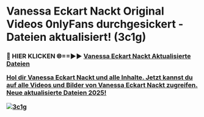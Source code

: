 # Vanessa Eckart Nackt Original Videos 0nlyFans durchgesickert - Dateien aktualisiert! (3c1g)

<h3>🔴 HIER KLICKEN 🌐==►► <a href="https://tinyurl.com/h6vf6nb8" rel="nofollow">Vanessa Eckart Nackt Aktualisierte Dateien

Hol dir Vanessa Eckart Nackt und alle Inhalte. Jetzt kannst du auf alle Videos und Bilder von Vanessa Eckart Nackt zugreifen. Neue aktualisierte Dateien 2025!

[![3c1g](https://i.imgur.com/sD4kR3V.gif)](https://tinyurl.com/h6vf6nb8)

